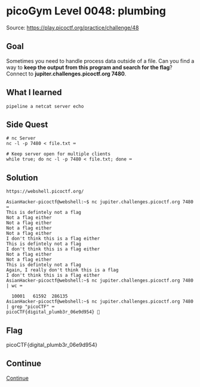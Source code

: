 # picoGym Level 0048: plumbing
Source: https://play.picoctf.org/practice/challenge/48

## Goal
Sometimes you need to handle process data outside of a file. Can you find a way to <b>keep the output from this program and search for the flag</b>? Connect to <b>jupiter.challenges.picoctf.org 7480</b>.

## What I learned
```
pipeline a netcat server echo
```

## Side Quest
```
# nc Server
nc -l -p 7480 < file.txt ⌨️

# Keep server open for multiple clients
while true; do nc -l -p 7480 < file.txt; done ⌨️
```

## Solution
```
https://webshell.picoctf.org/

AsianHacker-picoctf@webshell:~$ nc jupiter.challenges.picoctf.org 7480 ⌨️
This is defintely not a flag
Not a flag either
Not a flag either
Not a flag either
Not a flag either
I don't think this is a flag either
This is defintely not a flag
I don't think this is a flag either
Not a flag either
Not a flag either
This is defintely not a flag
Again, I really don't think this is a flag
I don't think this is a flag either
AsianHacker-picoctf@webshell:~$ nc jupiter.challenges.picoctf.org 7480 | wc ⌨️

  10001   61592  286135
AsianHacker-picoctf@webshell:~$ nc jupiter.challenges.picoctf.org 7480 | grep "picoCTF" ⌨️
picoCTF{digital_plumb3r_06e9d954} 🔐
```

## Flag
picoCTF{digital_plumb3r_06e9d954}

## Continue
[Continue](./picoGym0015.md)